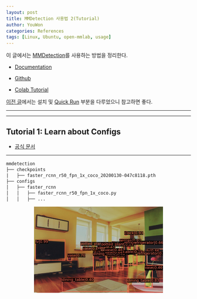 ```yaml
---
layout: post
title: MMDetection 사용법 2(Tutorial)
author: YouWon
categories: References
tags: [Linux, Ubuntu, open-mmlab, usage]
---
```


이 글에서는 [MMDetection](https://github.com/open-mmlab/mmdetection)를 사용하는 방법을 정리한다.

- [Documentation](https://mmdetection.readthedocs.io/)
- [Github](https://github.com/open-mmlab/mmdetection)

- [Colab Tutorial](https://colab.research.google.com/github/ZwwWayne/mmdetection/blob/update-colab/demo/MMDet_Tutorial.ipynb#scrollTo=Wuwxw1oZRtVZ)


[이전 글](https://greeksharifa.github.io/references/2021/08/30/MMDetection/)에서는 설치 및 [Quick Run](https://mmdetection.readthedocs.io/en/latest/1_exist_data_model.html) 부분을 다루었으니 참고하면 좋다.

---


---

## Tutorial 1: Learn about Configs

- [공식 문서](https://mmdetection.readthedocs.io/en/latest/tutorials/config.html)



---



```
mmdetection
├── checkpoints
|   ├── faster_rcnn_r50_fpn_1x_coco_20200130-047c8118.pth
├── configs
│   ├── faster_rcnn
│   │   ├── faster_rcnn_r50_fpn_1x_coco.py
│   │   ├── ...
```

<center><img src="/public/img/2021-08-30-MMDetection/000000000139.jpg" width="70%" alt="faster_rcnn_result.jpg"></center>

